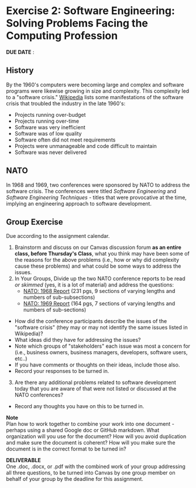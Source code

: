 # Exercise 2: Software Engineering: Solving Problems Facing the Computing Profession
**DUE DATE** : 

## History 
By the 1960's computers were becoming large and complex and software programs were likewise growing in size and complexity. This complexity led to a "software crisis."  [Wikipedia](https://en.wikipedia.org/wiki/Software_crisis) lists some manifestations of the software crisis that troubled the industry in the late 1960's:
- Projects running over-budget
- Projects running over-time
- Software was very inefficient
- Software was of low quality
- Software often did not meet requirements
- Projects were unmanageable and code difficult to maintain
- Software was never delivered

## NATO
In 1968 and 1969, two conferences were sponsored by NATO to address the software crisis. The conferences were titled *Software Engineering* and *Software Engineering Techniques* - titles that were provocative at the time, implying an engineering approach to software development.

## Group Exercise
Due according to the assignment calendar. 

1. Brainstorm and discuss on our Canvas discussion forum **as an entire class, before Thursday's Class**, what you think may have been some of the reasons for the above problems (i.e., how or why did complexity cause these problems) and what could be some ways to address the issues.
2. In Your Groups, Divide up the two NATO conference reports to be read *or skimmed* (yes, it is a lot of material) and address the questions:
   - [NATO: 1968 Report](https://github.com/MUSoftwareEngineering/CS-4320/blob/main/01-introduction-to-software-engineering/readings/nato1968.PDF) (231 pgs, 9 sections of varying lengths and numbers of sub-subsections)
   - [NATO: 1969 Report](https://github.com/MUSoftwareEngineering/CS-4320/blob/main/01-introduction-to-software-engineering/readings/nato1969.PDF) (164 pgs, 7 sections of varying lengths and numbers of sub-sections)
  - How did the conference participants describe the issues of the "software crisis" (they may or may not identify the same issues listed in Wikipedia)?
  - What ideas did they have for addressing the issues?
  - Note which groups of "stakeholders" each issue was most a concern for (i.e., business owners, business managers, developers, software users, etc..)
  - If you have comments or thoughts on their ideas, include those also.
  - Record your responses to be turned in.
3. Are there any additional problems related to software development today that you are aware of that were not listed or discussed at the NATO conferences?
  - Record any thoughts you have on this to be turned in.

**Note**  
Plan how to work together to combine your work into one document - perhaps using a shared Google doc or GitHub markdown. What organization will you use for the document? How will you avoid duplication and make sure the document is coherent? How will you make sure the document is in the correct format to be turned in?

**DELIVERABLE**  
 One .doc, .docx, or .pdf with the combined work of your group addressing all three questions, to be turned into Canvas by one group member on behalf of your group by the deadline for this assignment. 
